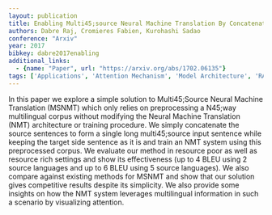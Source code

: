 ```yaml
---
layout: publication
title: Enabling Multi45;source Neural Machine Translation By Concatenating Source Sentences In Multiple Languages
authors: Dabre Raj, Cromieres Fabien, Kurohashi Sadao
conference: "Arxiv"
year: 2017
bibkey: dabre2017enabling
additional_links:
  - {name: "Paper", url: "https://arxiv.org/abs/1702.06135"}
tags: ['Applications', 'Attention Mechanism', 'Model Architecture', 'RAG', 'Training Techniques']
---
```

In this paper we explore a simple solution to Multi45;Source Neural Machine Translation (MSNMT) which only relies on preprocessing a N45;way multilingual corpus without modifying the Neural Machine Translation (NMT) architecture or training procedure. We simply concatenate the source sentences to form a single long multi45;source input sentence while keeping the target side sentence as it is and train an NMT system using this preprocessed corpus. We evaluate our method in resource poor as well as resource rich settings and show its effectiveness (up to 4 BLEU using 2 source languages and up to 6 BLEU using 5 source languages). We also compare against existing methods for MSNMT and show that our solution gives competitive results despite its simplicity. We also provide some insights on how the NMT system leverages multilingual information in such a scenario by visualizing attention.
